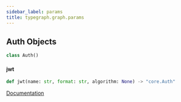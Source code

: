 ```yaml
---
sidebar_label: params
title: typegraph.graph.params
---
```


## Auth Objects

```python
class Auth()
```

#### jwt

```python
def jwt(name: str, format: str, algorithm: None) -> "core.Auth"
```

[Documentation](http://localhost:3000/docs/guides/authentication#jwt-authentication)

